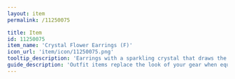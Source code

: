 ```yaml
---
layout: item
permalink: /11250075

title: Item
id: 11250075
item_name: 'Crystal Flower Earrings (F)'
icon_url: 'item/icon/11250075.png'
tooltip_description: 'Earrings with a sparkling crystal that draws the eye.'
guide_description: 'Outfit items replace the look of your gear when equipped.'
---
```

